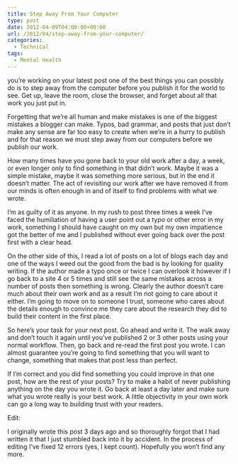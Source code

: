 ```yaml
---
title: Step Away From Your Computer
type: post
date: 2012-04-09T04:00:00+00:00
url: /2012/04/step-away-from-your-computer/
categories:
  - Technical
tags:
  - Mental Health
---
```


you’re working on your latest post one of the best things you can possibly do is to step away from the computer before you publish it for the world to see. Get up, leave the room, close the browser, and forget about all that work you just put in.

Forgetting that we’re all human and make mistakes is one of the biggest mistakes a blogger can make. Typos, bad grammar, and posts that just don’t make any sense are far too easy to create when we’re in a hurry to publish and for that reason we must step away from our computers before we publish our work.

How many times have you gone back to your old work after a day, a week, or even longer only to find something in that didn’t work. Maybe it was a simple mistake, maybe it was something more serious, but in the end it doesn’t matter. The act of revisiting our work after we have removed it from our minds is often enough in and of itself to find problems with what we wrote.

I’m as guilty of it as anyone. In my rush to post three times a week I’ve faced the humiliation of having a user point out a typo or other error in my work, something I should have caught on my own but my own impatience got the better of me and I published without ever going back over the post first with a clear head.

On the other side of this, I read a lot of posts on a lot of blogs each day and one of the ways I weed out the good from the bad is by looking for quality writing. If the author made a typo once or twice I can overlook it however if I go back to a site 4 or 5 times and still see the same mistakes across a number of posts then something is wrong. Clearly the author doesn’t care much about their own work and as a result I’m not going to care about it either. I’m going to move on to someone I trust, someone who cares about the details enough to convince me they care about the research they did to build their content in the first place.

So here’s your task for your next post. Go ahead and write it. The walk away and don’t touch it again until you’ve published 2 or 3 other posts using your normal workflow. Then, go back and re-read the first post you wrote. I can almost guarantee you’re going to find something that you will want to change, something that makes that post less than perfect.

If I’m correct and you did find something you could improve in that one post, how are the rest of your posts? Try to make a habit of never publishing anything on the day you wrote it. Go back at least a day later and make sure what you wrote really is your best work. A little objectivity in your own work can go a long way to building trust with your readers.

Edit:

I originally wrote this post 3 days ago and so thoroughly forgot that I had written it that I just stumbled back into it by accident. In the process of editing I’ve fixed 12 errors (yes, I kept count). Hopefully you won’t find any more.